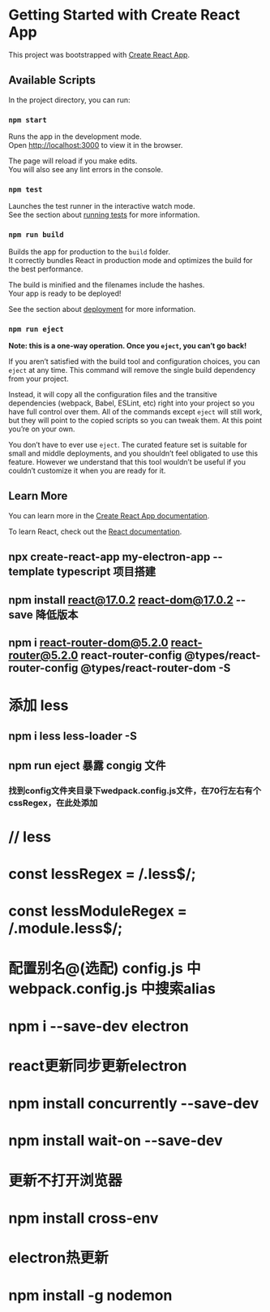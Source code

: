 # Getting Started with Create React App

This project was bootstrapped with [Create React App](https://github.com/facebook/create-react-app).

## Available Scripts

In the project directory, you can run:

### `npm start`

Runs the app in the development mode.\
Open [http://localhost:3000](http://localhost:3000) to view it in the browser.

The page will reload if you make edits.\
You will also see any lint errors in the console.

### `npm test`

Launches the test runner in the interactive watch mode.\
See the section about [running tests](https://facebook.github.io/create-react-app/docs/running-tests) for more information.

### `npm run build`

Builds the app for production to the `build` folder.\
It correctly bundles React in production mode and optimizes the build for the best performance.

The build is minified and the filenames include the hashes.\
Your app is ready to be deployed!

See the section about [deployment](https://facebook.github.io/create-react-app/docs/deployment) for more information.

### `npm run eject`

**Note: this is a one-way operation. Once you `eject`, you can’t go back!**

If you aren’t satisfied with the build tool and configuration choices, you can `eject` at any time. This command will remove the single build dependency from your project.

Instead, it will copy all the configuration files and the transitive dependencies (webpack, Babel, ESLint, etc) right into your project so you have full control over them. All of the commands except `eject` will still work, but they will point to the copied scripts so you can tweak them. At this point you’re on your own.

You don’t have to ever use `eject`. The curated feature set is suitable for small and middle deployments, and you shouldn’t feel obligated to use this feature. However we understand that this tool wouldn’t be useful if you couldn’t customize it when you are ready for it.

## Learn More

You can learn more in the [Create React App documentation](https://facebook.github.io/create-react-app/docs/getting-started).

To learn React, check out the [React documentation](https://reactjs.org/).
## npx create-react-app my-electron-app --template typescript 项目搭建

## npm install react@17.0.2 react-dom@17.0.2 --save 降低版本

## npm i react-router-dom@5.2.0 react-router@5.2.0 react-router-config @types/react-router-config @types/react-router-dom -S
# 添加 less

## npm i less less-loader -S 
## npm run eject 暴露 congig 文件

### 找到config文件夹目录下wedpack.config.js文件，在70行左右有个cssRegex，在此处添加

# // less
# const lessRegex = /\.less$/;
# const lessModuleRegex = /\.module\.less$/;



# 配置别名@(选配) config.js 中 webpack.config.js 中搜索alias

<!--

alias: {
  // Support React Native Web
  // https://www.smashingmagazine.com/2016/08/a-glimpse-into-the-future-with-react-native-for-web/
  'react-native': 'react-native-web',
  // Allows for better profiling with ReactDevTools
  ...(isEnvProductionProfile && {
    'react-dom$': 'react-dom/profiling',
    'scheduler/tracing': 'scheduler/tracing-profiling',
  }),
  ...(modules.webpackAliases || {}),
  // 文件路径别名
  '@': path.resolve(__dirname, '../src'),
  '@view': path.resolve(__dirname, '../src/view'),
}, 

-->


# npm i --save-dev electron

# react更新同步更新electron
# npm install concurrently --save-dev

# npm install wait-on --save-dev

# 更新不打开浏览器
# npm install cross-env

# electron热更新
# npm install -g nodemon
